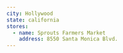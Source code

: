 ```yaml
---
city: Hollywood
state: california
stores:
  - name: Sprouts Farmers Market
    address: 8550 Santa Monica Blvd.
---
```

